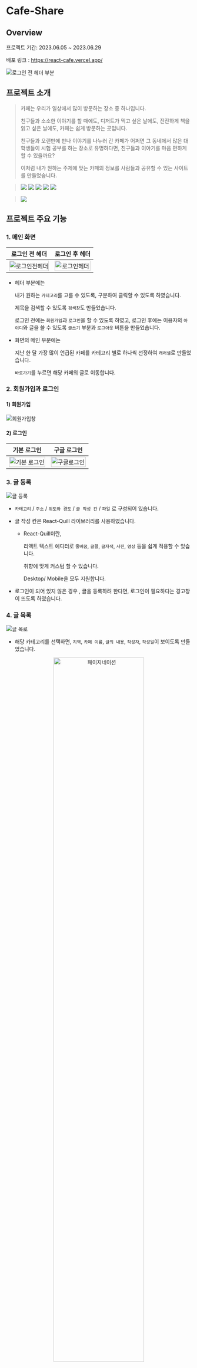 # Cafe-Share
## Overview

프로젝트 기간: 2023.06.05 ~ 2023.06.29

배포 링크 : <https://react-cafe.vercel.app/>

![로그인 전 헤더 부분](https://github.com/yjy1111/react-cafe/assets/109332470/48e37619-ba98-469b-9884-1961a306115b)


## 프로젝트 소개
> 카페는 우리가 일상에서 많이 방문하는 장소 중 하나입니다.
> 
> 친구들과 소소한 이야기를 할 때에도, 디저트가 먹고 싶은 날에도, 잔잔하게 책을 읽고 싶은 날에도, 카페는 쉽게 방문하는 곳입니다. 
>
> 친구들과 오랜만에 만나 이야기를 나누러 간 카페가 어쩌면 그 동네에서 많은 대학생들이 시험 공부를 하는 장소로 유명하다면, 친구들과 이야기를 마음 편하게 할 수 있을까요?
>
> 이처럼 내가 원하는 주제에 맞는 카페의 정보를 사람들과 공유할 수 있는 사이트를 만들었습니다. 

> <div >
> <img src="https://img.shields.io/badge/HTML-E34F26?style=flat&logo=HTML5&logoColor=white"/>
> <img src="https://img.shields.io/badge/CSS-1572B6?style=flat&logo=CSS3&logoColor=white"/>
> <img src="https://img.shields.io/badge/JavaScript-F7DF1E?style=flat&logo=JavaScript&logoColor=white"/>
>  <img src="https://img.shields.io/badge/React-61DAFB?style=flat&logo=React&logoColor=white"/>   <img src="https://img.shields.io/badge/TypeScript-3178C6?style=flat&logo=TypeScript&logoColor=white"/>
> </div>

> <div> <img src="https://img.shields.io/badge/Firebase-FFCA28?style=flat&logo=Firebase&logoColor=white"/> </div>

## 프로젝트 주요 기능
### 1. 메인 화면 

  |<b> 로그인 전 헤더 </b>|<b> 로그인 후 헤더 </b>|
  |:---:|:---:|
  |<img width="100%" alt="로그인전헤더" src="https://github.com/yjy1111/react-cafe/assets/109332470/dc022395-4544-4466-abf7-af072e0c98f6">|<img width="100%" alt="로그인헤더" src="https://github.com/yjy1111/react-cafe/assets/109332470/35596c62-a187-4ffc-b46b-c4b60cf7d2b4"> |

  
- 헤더 부분에는
    
    내가 원하는 `카테고리`를 고를 수 있도록, 구분하여 클릭할 수 있도록 하였습니다. 
    
    제목을 검색할 수 있도록 `검색창`도 만들었습니다.
    
    로그인 전에는 `회원가입`과 `로그인`을 할 수 있도록 하였고, 로그인 후에는 이용자의 `아이디`와 글을 쓸 수 있도록 `글쓰기` 부분과 `로그아웃` 버튼을 만들었습니다.

- 화면의 메인 부분에는
    
    지난 한 달 가장 많이 언급된 카페를 카테고리 별로 하나씩 선정하여 `캐러셀`로 만들었습니다.
    
     `바로가기`를 누르면 해당 카페의 글로 이동합니다.

### 2. 회원가입과 로그인
  #### 1) 회원가입
  ![회원가입창](https://github.com/yjy1111/react-cafe/assets/109332470/8ad8373b-dee9-45b2-a2f1-acabff4a2f91)
  #### 2) 로그인

  |<b> 기본 로그인 </b>|<b> 구글 로그인 </b>|
  |:---:|:---:|
  |<img width="100%" alt="기본 로그인" src="https://github.com/yjy1111/react-cafe/assets/109332470/082e2a42-2b3a-45ac-b5cc-65d7aaa99105">|<img width="100%" alt="구글로그인" src="https://github.com/yjy1111/react-cafe/assets/109332470/9ebe2534-9416-42a9-91dc-a5b49c00d183"> |
  
 



### 3. 글 등록
![글 등록](https://github.com/yjy1111/react-cafe/assets/109332470/c21b325b-092d-4983-ae91-5d42ea121c27)

- `카테고리` / `주소` / `위도와 경도` / `글 작성 칸` / `파일` 로 구성되어 있습니다.

- 글 작성 칸은 React-Quill 라이브러리를 사용하였습니다.
    - React-Quill이란,
    
        리액트 텍스트 에디터로  `줄바꿈`, `글꼴`, `글자색`, `사진`, `영상` 등을 쉽게 적용할 수 있습니다. 
    
        취향에 맞게 커스텀 할 수 있습니다. 
    
        Desktop/ Mobile을 모두 지원합니다.

- 로그인이 되어 있지 않은 경우 , 글을 등록하려 한다면, 로그인이 필요하다는 경고창이 뜨도록 하였습니다.

### 4. 글 목록
![글 목로](https://github.com/yjy1111/react-cafe/assets/109332470/9d1e466d-3b81-4785-875f-0d33f0df8bf1)
- 해당 카테고리를 선택하면, `지역`, `카페 이름`, `글의 내용`, `작성자`, `작성일`이 보이도록 만들었습니다. 

 <p align="center"><img width="70%" alt="페이지네이션" src="https://github.com/yjy1111/react-cafe/assets/109332470/b066ada4-906e-4b81-90ff-6d580e6b58eb"></p>
 
- 페이지네이션이 적용된 경우 한 화면에는 10개의 글이 들어가도록 하였으며, 5 페이지씩 끊었습니다.

### 5. 글 읽기

![글 읽기](https://github.com/yjy1111/react-cafe/assets/109332470/c0d30e24-a645-41dc-9b4e-a8824db36abd)


- 작성자가 글을 등록하면 입력한 위도와 경도를 가지고 지도를 띄워줍니다. 
- 로그인을 하지 않은 경우, 글을 읽을 순 있지만 해당 글에 대한 댓글은 작성하지 못합니다.
- 로그인을 한 경우, 글을 읽을 수도, 댓글을 작성할 수도 있습니다. 
- 또한 자신이 적은 글을 삭제하거나 수정할 수도 있습니다. 
- <span style='background-color:#fff5b1'> 댓글은 글의 하단에서 볼 수 있습니다 </span>



### 6. 글 수정/삭제
- 본인의 글을 삭제하거나 수정하고 싶다면, 글 하단의 `삭제`/ `수정` 버튼을 누르면 됩니다. 
<img width="40%" alt="글 삭제" src="https://github.com/yjy1111/react-cafe/assets/109332470/1af400e2-262f-40cf-b8fa-204d86657bf2"> 

  - 삭제 버튼을 누를 경우
    
      ‘글을 삭제하시겠습니까?’ 라는 창이 뜨고 확인을 누르면, 글이 삭제되며, 기존의 글 목록에서도 지워지게 됩니다.
<img width="40%" alt="글 수" src="https://github.com/yjy1111/react-cafe/assets/109332470/9968c38b-a1d9-4785-9351-474436a3af57">

  - 수정 버튼을 누를 경우
    
      기존의 입력되었던 정보들은 유지되며, 처음부터 작성하지 않고 수정하고 싶은 부분만 수정할 수 있습니다.


### 7. 댓글 달기 
![댓글 달기](https://github.com/yjy1111/react-cafe/assets/109332470/c8948f3e-8ca8-43e9-8cdd-73b5a2ee0c2c)


- 로그인을 한 상태라면, 댓글을 달 수 있습니다.

- 댓글 입력 후 `제출`을 누르면, 댓글 하단에 자신이 적은 댓글이 추가됩니다.




### 8. 댓글 수정/삭제
![댓글 수정괏삭제](https://github.com/yjy1111/react-cafe/assets/109332470/481779df-3c44-414c-84f6-44decfdb930a)

- 댓글을 제출하면, 자신이 적은 댓글에 대해서 `삭제`와 `수정`을 할 수 있습니다. 

  - 삭제 버튼을 누를 경우,
    
      ‘댓글을 삭제하시겠습니까?’ 라는 창이 뜨고 확인을 누르면, 댓글이 삭제되며, 기존의 댓글 목록에서도 지워지게 됩니다.
  - 수정 버튼을 누를 경우,
    
      기존의 입력되었던 정보들은 유지되며, 처음부터 작성하지 않고 수정하고 싶은 부분만 수정할 수 있습니다.

### 9. 검색 기능

![검색 기능](https://github.com/yjy1111/react-cafe/assets/109332470/5cf19e65-3116-40d8-b9d1-7576b3317315)

- 카페의 제목을 검색할 수 있고, 클릭하면 해당 카페의 글로 이동합니다. 
